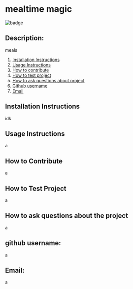 # mealtime magic

![badge](https://img.shields.io/badge/License-MIT-green)


## Description: 
meals

1. [Installation Instructions](#install)
2. [Usage Instructions](#usage)
3. [How to contribute](#contribute)
4. [How to test project](#test)
5. [How to ask questions about project](#questions)
6. [Github username](#username)
7. [Email](#email)

## <a name = "install"></a> Installation Instructions
idk

## <a name = "usage"></a> Usage Instructions
a

## <a name = "contribute"></a> How to Contribute
a

## <a name = "test"></a> How to Test Project
a

## <a name = "questions"></a> How to ask questions about the project
a

## <a name = "username"></a> github username: 
a

## <a name = "Email"></a> Email: 
a
